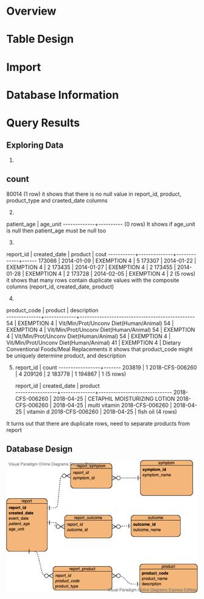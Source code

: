 # Overview


# Table Design


# Import


# Database Information


# Query Results


## Exploring Data

1.
 count 
-------
 80014
(1 row)
it shows that there is no null value in report_id, product, product_type and craeted_date columns

2.
 patient_age | age_unit 
-------------+----------
(0 rows)
It shows if age_unit is null then patient_age must be null too
    
3.
 report_id | created_date |   product   | cout 
-----------+--------------+-------------+------
 173066    | 2014-01-09   | EXEMPTION 4 |    5
 173307    | 2014-01-22   | EXEMPTION 4 |    2
 173435    | 2014-01-27   | EXEMPTION 4 |    2
 173455    | 2014-01-28   | EXEMPTION 4 |    2
 173728    | 2014-02-05   | EXEMPTION 4 |    2
(5 rows)
it shows that many rows contain duplicate values with the composite columns (report_id, created_date, product)

4. 
 product_code |   product   |                  description                  
--------------+-------------+-----------------------------------------------
 54           | EXEMPTION 4 |  Vit/Min/Prot/Unconv Diet(Human/Animal)
 54           | EXEMPTION 4 |  Vit/Min/Prot/Unconv Diet(Human/Animal)
 54           | EXEMPTION 4 |  Vit/Min/Prot/Unconv Diet(Human/Animal)
 54           | EXEMPTION 4 |  Vit/Min/Prot/Unconv Diet(Human/Animal)
 41           | EXEMPTION 4 |  Dietary Conventional Foods/Meal Replacements
it shows that product_code might be uniquely determine product, and description


5. 
    report_id    | count 
-----------------+-------
 203819          |     1
 2018-CFS-006260 |     4
 209126          |     2
 183778          |     1
 194867          |     1
(5 rows)


    report_id    | created_date |           product            
-----------------+--------------+------------------------------
 2018-CFS-006260 | 2018-04-25   | CETAPHIL MOISTURIZING LOTION
 2018-CFS-006260 | 2018-04-25   | multi vitamin
 2018-CFS-006260 | 2018-04-25   | vitamin d
 2018-CFS-006260 | 2018-04-25   | fish oil
(4 rows)

It turns out that there are duplicate rows, need to separate products from report

## Database Design
![alt text](ERDiagram.png "Title")


